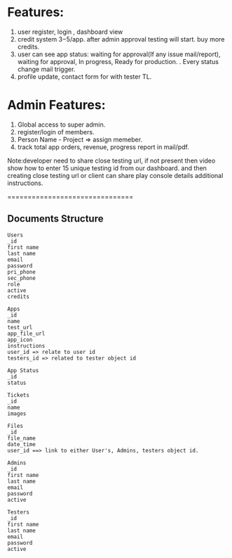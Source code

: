 # Features:
1. user register, login , dashboard view
2. credit system 3$-5$/app. after admin approval testing will start. buy more credits.
3. user can see app status: 
    waiting for approval(If any issue mail/report), waiting for approval, In progress, Ready for production. . Every status change mail trigger. 
4. profile update, contact form for with tester TL.

# Admin Features: 
1. Global access to super admin. 
2. register/login of members. 
3. Person Name - Project => assign memeber. 
4. track total app orders, revenue, progress report in mail/pdf. 


Note:developer need to share close testing url, if not present then video show how to enter 15 unique testing id from our dashboard. and then creating close testing url or client can share play console details additional instructions. 

===============================
## Documents Structure

```
Users
_id
first name
last name
email
password
pri_phone
sec_phone
role
active
credits
```

```
Apps
_id
name
test_url
app_file_url
app_icon
instructions
user_id => relate to user id
testers_id => related to tester object id
```

```
App Status
_id
status
```

```
Tickets
_id
name
images
```

```
Files
_id
file_name
date_time
user_id ==> link to either User's, Admins, testers object id.
```

```
Admins
_id
first name
last name
email
password
active
```

```
Testers
_id
first name
last name
email
password
active
```







